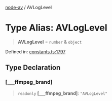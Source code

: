 [node-av](../globals.md) / AVLogLevel

# Type Alias: AVLogLevel

> **AVLogLevel** = `number` & `object`

Defined in: [constants.ts:1797](https://github.com/seydx/av/blob/f8631fc881b394300b1479f511d55cf1c370a87f/src/constants/constants.ts#L1797)

## Type Declaration

### \[\_\_\_ffmpeg\_brand\]

> `readonly` **\[\_\_\_ffmpeg\_brand\]**: `"AVLogLevel"`

